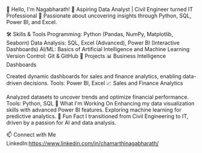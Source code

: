👋 Hello, I'm Nagabharath!
🌟 Aspiring Data Analyst | Civil Engineer turned IT Professional
🚀 Passionate about uncovering insights through Python, SQL, Power BI, and Excel.

🛠️ Skills & Tools
Programming: Python (Pandas, NumPy, Matplotlib, Seaborn)
Data Analysis: SQL, Excel (Advanced), Power BI (Interactive Dashboards)
AI/ML: Basics of Artificial Intelligence and Machine Learning
Version Control: Git & GitHub
💼 Projects
📊 Business Intelligence Dashboards

Created dynamic dashboards for sales and finance analytics, enabling data-driven decisions.
Tools: Power BI, Excel
📈 Sales and Finance Analytics

Analyzed datasets to uncover trends and optimize financial performance.
Tools: Python, SQL
🎯 What I'm Working On
Enhancing my data visualization skills with advanced Power BI features.
Exploring machine learning for predictive analytics.
🌱 Fun Fact
I transitioned from Civil Engineering to IT, driven by a passion for AI and data analysis.

📫 Connect with Me
LinkedIn:https://www.linkedin.com/in/chamarthinagabharath/

